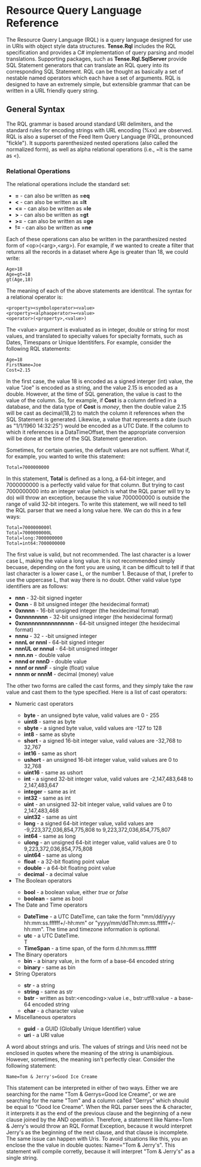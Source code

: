 <h1>Resource Query Language Reference</h1>
<p>The Resource Query Language (RQL) is a query language designed for use in URIs with object style data structures. <b>Tense.Rql</b> includes the RQL specification and provides a C# implementation of query parsing and model translations. Supporting packages, such as <b>Tense.Rql.SqlServer</b> provide SQL Statement generators that can translate an RQL query into its corresponding SQL Statement. RQL can be thought as basically a set of nestable named operators which each have a set of arguments. RQL is designed to have an extremely simple, but extensible grammar that can be written in a URL friendly query string.</p>
<h2>General Syntax</h2>
<p>The RQL grammar is based around standard URI delimiters, and the standard rules for encoding strings with URL encoding (%xx) are observed. RQL is also a superset of the Feed Item Query Language (FIQL, pronounced "fickle"). It supports parenthesized nested operations (also called the normalized form), as well as alpha relational operations (i.e., =lt is the same as &lt;).<p>
<h3>Relational Operations</h3>
<p>The relational operations include the standard set:</p>
<ul>
<li><b>=</b> - can also be written as <b>=eq</b></li>
<li><b>&lt;</b> - can also be written as <b>=lt</b></li>
<li><b>&lt;=</b> - can also be written as <b>=le</b></li>
<li><b>&gt;</b> - can also be written as <b>=gt</b></li>
<li><b>&gt;=</b> - can also be written as <b>=ge</b></li>
<li><b>!=</b> - can also be written as <b>=ne</b></li>
</ul>
<p>Each of these operations can also be written in the paranthesized nested form of &lt;op&gt;(&lt;arg&gt;,&lt;arg&gt;). For example, if we wanted to create a filter that returns all the records in a dataset where Age is greater than 18, we could write:</p>
<pre><code>Age&gt;18
Age=gt=18
gt(Age,18)</code></pre>
<p>The meaning of each of the above statements are identitcal. The syntax for a relational operator is:</p>
<pre><code>&lt;property&gt;&lt;symboloperator&gt;&lt;value&gt;
&lt;property&gt;&lt;alphaoperator&gt;=&lt;value&gt;
&lt;operator&gt;(&lt;property&gt;,&lt;value&gt;)
</code></pre>
<p>The &lt;value&gt; argument is evaluated as in integer, double or string for most values, and translated to specialty values for specialty formats, such as Dates, Timespans or Unique Identitifers. For example, consider the following RQL statements:<p>
<pre><code>Age=18
FirstName=Joe
Cost=2.15</code></pre>
<p>In the first case, the value 18 is encoded as a signed interger (int) value, the value "Joe" is encoded as a string, and the value 2.15 is encoded as a double. However, at the time of SQL generation, the value is cast to the value of the column. So, for example, if <b>Cost</b> is a column defined in a database, and the data type of <b>Cost</b> is <i>money</i>, then the double value 2.15 will be cast as decimal(18,2) to match the column it references when the SQL Statement is generated. Likewise, a value that represents a date (such as "1/1/1960 14:32:25") would be encoded as a UTC Date. If the column to which it references is a DataTimeOffset, then the appropriate conversion will be done at the time of the SQL Statement generation.<p>
<p>Sometimes, for certain queries, the default values are not suffient. What if, for example, you wanted to write this statement:<p>
<pre><code>Total=7000000000
</code></pre>
<p>In this statement, <b>Total</b> is defined as a long, a 64-bit integer, and 7000000000 is a perfectly valid value for that column. But trying to cast 7000000000 into an integer value (which is what the RQL parser will try to do) will throw an exception, because the value 7000000000 is outside the range of valid 32-bit integers. To write this statement, we will need to tell the RQL parser that we need a long value here. We can do this in a few ways:<p>
<pre><code>Total=7000000000l
Total=7000000000L
Total=long:7000000000
Total=int64:7000000000</code></pre>
<p>The first value is valid, but not recommended. The last character is a lower case L, making the value a long value. It is not recommended simply becuase, depending on the font you are using, it can be difficult to tell if that last character is a lower case L, or the number 1. Because of that, I prefer to use the uppercase L, that way there is no doubt. Other valid value type identifiers are as follows:</p>
<ul>
<li><b>nnn</b> - 32-bit signed ingeter</li>
<li><b>0xnn</b> - 8 bit unsigned integer (the hexidecimal format)</li>
<li><b>0xnnnn</b> - 16-bit unsigned integer (the hexidecimal format)</li>
<li><b>0xnnnnnnnn</b> - 32-bit unsigned integer (the hexidecimal format)</li>
<li><b>0xnnnnnnnnnnnnnnnn</b> - 64-bit unsigned integer (the hexidecimal format)</li>
<li><b>nnnu</b> - 32 - -bit unsigned integer</li>
<li><b>nnnL or nnnl</b> - 64-bit signed integer</li>
<li><b>nnnUL or nnnul</b> - 64-bit unsigned integer</li>
<li><b>nnn.nn</b> - double value</li>
<li><b>nnnd or nnnD</b> - double value</li>
<li><b>nnnf or nnnF</b> - single (float) value</li>
<li><b>nnnm or nnnM</b> - decimal (money) value</li>
</ul>
<p>The other two forms are called the cast forms, and they simply take the raw value and cast them to the type specified. Here is a list of cast operators:</p>
<ul>
<li>Numeric cast operators</li>
<ul>
<li><b>byte</b> - an unsigned byte value, valid values are 0 - 255</li>
<li><b>uint8</b> - same as byte</li>
<li><b>sbyte</b> - a signed byte value, valid values are -127 to 128</li>
<li><b>int8</b> - same as sbyte</li>
<li><b>short</b> - a signed 16-bit integer value, valid values are -32,768 to 32,767</li>
<li><b>int16</b> - same as short</li>
<li><b>ushort</b> - an unsigned 16-bit integer value, valid values are 0 to 32,768</li>
<li><b>uint16</b> - same as ushort</li>
<li><b>int</b> - a signed 32-bit integer value, valid values are -2,147,483,648 to 2,147,483,647</li>
<li><b>integer</b> - same as int</li>
<li><b>int32</b> - same as int</li>
<li><b>uint</b> - an unsigned 32-bit integer value, valid values are 0 to 2,147,483,468</li>
<li><b>uint32</b> - same as uint</li>
<li><b>long</b> - a signed 64-bit integer value, valid values are -9,223,372,036,854,775,808 to 9,223,372,036,854,775,807</li>
<li><b>int64</b> - same as long</li>
<li><b>ulong</b> - an unsigned 64-bit integer value, valid values are 0 to 9,223,372,036,854,775,808</li>
<li><b>uint64</b> - same as ulong</li>
<li><b>float</b> - a 32-bit floating point value</li>
<li><b>double</b> - a 64-bit floating point value</li>
<li><b>decimal</b> - a decimal value</li>
</ul>
<li>The Boolean operators</li>
<ul>
<li><b>bool</b> - a boolean value, either <i>true</i> or <i>false</i>
<li><b>boolean</b> - same as bool
</ul>
<li>The Date and Time operators</li>
<ul>
<li><b>DateTime</b> - a UTC DateTime, can take the form "mm/dd/yyyy hh:mm:ss.ffffff+/-hh:mm" or "yyyy/mm/ddThh:mm:ss.ffffff+/-hh:mm". The time and timezone information is optional.</li>
<li><b>utc</b> - a UTC DateTime.</li>T
<li><b>TimeSpan</b> - a time span, of the form d.hh:mm:ss.ffffff</li>
</ul>
<li>The Binary operators
<ul>
<li><b>bin</b> - a binary value, in the form of a base-64 encoded string</li>
<li><b>binary</b> - same as bin
</ul>
<li>String Operators</li>
<ul>
<li><b>str</b> - a string</li>
<li><b>string</b> - same as str</li>
<li><b>bstr</b> - written as bstr:&lt;encoding&gt;:value i.e., bstr:utf8:value - a base-64 encoded string</li>
<li><b>char</b> - a character value</li>
</ul>
<li>Miscellaneous operators</li>
<ul>
<li><b>guid</b> - a GUID (Globally Unique Identifier) value</li>
<li><b>uri</b> - a URI value
</ul>
</ul>
<p>A word about strings and uris. The values of strings and Uris need not be enclosed in quotes where the meaning of the string is unambigious. However, sometimes, the meaning isn't perfectly clear. Consider the following statement:</p>
<pre><code>Name=Tom &amp; Jerry's=Good Ice Creame
</code></pre>
<p>This statement can be interpreted in either of two ways. Either we are searching for the name "Tom &amp; Gerrys=Good Ice Creame", or we are searching for the name "Tom" and a column called "Gerrys" which should be equal to "Good Ice Creame". When the RQL parser sees the &amp; character, it interprets it as the end of the previous clause and the beginning of a new clause joined by the AND operation. Therefore, a statement like Name=Tom &amp; Jerry's would throw an RQL Format Exception, because it would interpret Jerry's as the beginning of the next clause, and that clause is incomplete. The same issue can happen with Uris. To avoid situations like this, you an enclose the the value in double quotes: Name="Tom &amp; Jerry's". This statement will compile corretly, because it will interpret "Tom &amp; Jerry's" as a single string.</p>